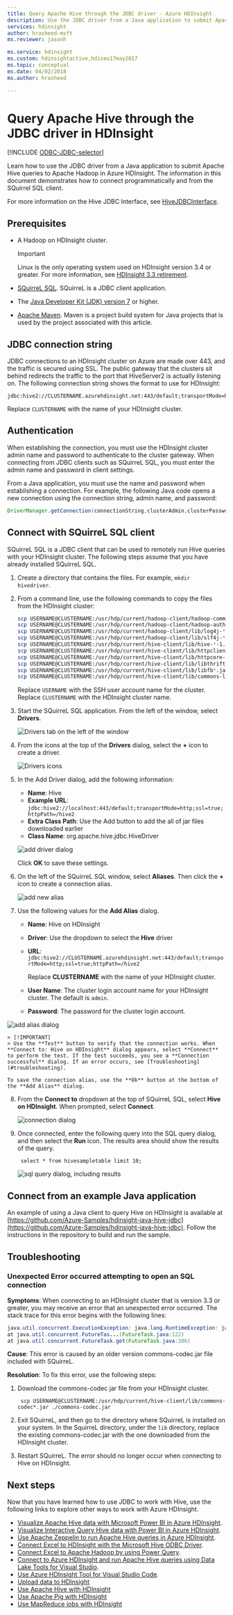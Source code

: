 ```yaml
---
title: Query Apache Hive through the JDBC driver - Azure HDInsight
description: Use the JDBC driver from a Java application to submit Apache Hive queries to Hadoop on HDInsight. Connect programmatically and from the SQuirrel SQL client.
services: hdinsight
author: hrasheed-msft
ms.reviewer: jasonh

ms.service: hdinsight
ms.custom: hdinsightactive,hdiseo17may2017
ms.topic: conceptual
ms.date: 04/02/2018
ms.author: hrasheed

---
```

# Query Apache Hive through the JDBC driver in HDInsight

[!INCLUDE [ODBC-JDBC-selector](../../../includes/hdinsight-selector-odbc-jdbc.md)]

Learn how to use the JDBC driver from a Java application to submit Apache Hive queries to Apache Hadoop in Azure HDInsight. The information in this document demonstrates how to connect programmatically and from the SQuirrel SQL client.

For more information on the Hive JDBC Interface, see [HiveJDBCInterface](https://cwiki.apache.org/confluence/display/Hive/HiveJDBCInterface).

## Prerequisites

* A Hadoop on HDInsight cluster.

  > [!IMPORTANT]
  > Linux is the only operating system used on HDInsight version 3.4 or greater. For more information, see [HDInsight 3.3 retirement](../hdinsight-component-versioning.md#hdinsight-windows-retirement).

* [SQuirreL SQL](https://squirrel-sql.sourceforge.net/). SQuirreL is a JDBC client application.

* The [Java Developer Kit (JDK) version 7](https://www.oracle.com/technetwork/java/javase/downloads/jdk7-downloads-1880260.html) or higher.

* [Apache Maven](https://maven.apache.org). Maven is a project build system for Java projects that is used by the project associated with this article.

## JDBC connection string

JDBC connections to an HDInsight cluster on Azure are made over 443, and the traffic is secured using SSL. The public gateway that the clusters sit behind redirects the traffic to the port that HiveServer2 is actually listening on. The following connection string shows the format to use for HDInsight:

    jdbc:hive2://CLUSTERNAME.azurehdinsight.net:443/default;transportMode=http;ssl=true;httpPath=/hive2

Replace `CLUSTERNAME` with the name of your HDInsight cluster.

## Authentication

When establishing the connection, you must use the HDInsight cluster admin name and password to authenticate to the cluster gateway. When connecting from JDBC clients such as SQuirreL SQL, you must enter the admin name and password in client settings.

From a Java application, you must use the name and password when establishing a connection. For example, the following Java code opens a new connection using the connection string, admin name, and password:

```java
DriverManager.getConnection(connectionString,clusterAdmin,clusterPassword);
```

## Connect with SQuirreL SQL client

SQuirreL SQL is a JDBC client that can be used to remotely run Hive queries with your HDInsight cluster. The following steps assume that you have already installed SQuirreL SQL.

1. Create a directory that contains the files. For example, `mkdir hivedriver`.

2. From a command line, use the following commands to copy the files from the HDInsight cluster:

    ```bash
    scp USERNAME@CLUSTERNAME:/usr/hdp/current/hadoop-client/hadoop-common.jar .
    scp USERNAME@CLUSTERNAME:/usr/hdp/current/hadoop-client/hadoop-auth.jar .
    scp USERNAME@CLUSTERNAME:/usr/hdp/current/hadoop-client/lib/log4j-*.jar .
    scp USERNAME@CLUSTERNAME:/usr/hdp/current/hadoop-client/lib/slf4j-*.jar .
    scp USERNAME@CLUSTERNAME:/usr/hdp/current/hive-client/lib/hive-*-1.2*.jar .
    scp USERNAME@CLUSTERNAME:/usr/hdp/current/hive-client/lib/httpclient-*.jar .
    scp USERNAME@CLUSTERNAME:/usr/hdp/current/hive-client/lib/httpcore-*.jar .
    scp USERNAME@CLUSTERNAME:/usr/hdp/current/hive-client/lib/libthrift-*.jar .
    scp USERNAME@CLUSTERNAME:/usr/hdp/current/hive-client/lib/libfb*.jar .
    scp USERNAME@CLUSTERNAME:/usr/hdp/current/hive-client/lib/commons-logging-*.jar .
    ```

    Replace `USERNAME` with the SSH user account name for the cluster. Replace `CLUSTERNAME` with the HDInsight cluster name.

3. Start the SQuirreL SQL application. From the left of the window, select **Drivers**.

    ![Drivers tab on the left of the window](./media/apache-hadoop-connect-hive-jdbc-driver/squirreldrivers.png)

4. From the icons at the top of the **Drivers** dialog, select the **+** icon to create a driver.

    ![Drivers icons](./media/apache-hadoop-connect-hive-jdbc-driver/driversicons.png)

5. In the Add Driver dialog, add the following information:

    * **Name**: Hive
    * **Example URL**: `jdbc:hive2://localhost:443/default;transportMode=http;ssl=true;httpPath=/hive2`
    * **Extra Class Path**: Use the Add button to add the all of jar files downloaded earlier
    * **Class Name**: org.apache.hive.jdbc.HiveDriver

   ![add driver dialog](./media/apache-hadoop-connect-hive-jdbc-driver/adddriver.png)

   Click **OK** to save these settings.

6. On the left of the SQuirreL SQL window, select **Aliases**. Then click the **+** icon to create a connection alias.

    ![add new alias](./media/apache-hadoop-connect-hive-jdbc-driver/aliases.png)

7. Use the following values for the **Add Alias** dialog.

    * **Name**: Hive on HDInsight

    * **Driver**: Use the dropdown to select the **Hive** driver

    * **URL**: `jdbc:hive2://CLUSTERNAME.azurehdinsight.net:443/default;transportMode=http;ssl=true;httpPath=/hive2`

        Replace **CLUSTERNAME** with the name of your HDInsight cluster.

    * **User Name**: The cluster login account name for your HDInsight cluster. The default is `admin`.

    * **Password**: The password for the cluster login account.

 ![add alias dialog](./media/apache-hadoop-connect-hive-jdbc-driver/addalias.png)

    > [!IMPORTANT] 
    > Use the **Test** button to verify that the connection works. When **Connect to: Hive on HDInsight** dialog appears, select **Connect** to perform the test. If the test succeeds, you see a **Connection successful** dialog. If an error occurs, see [Troubleshooting](#troubleshooting).

    To save the connection alias, use the **Ok** button at the bottom of the **Add Alias** dialog.

8. From the **Connect to** dropdown at the top of SQuirreL SQL, select **Hive on HDInsight**. When prompted, select **Connect**.

    ![connection dialog](./media/apache-hadoop-connect-hive-jdbc-driver/connect.png)

9. Once connected, enter the following query into the SQL query dialog, and then select the **Run** icon. The results area should show the results of the query.

        select * from hivesampletable limit 10;

    ![sql query dialog, including results](./media/apache-hadoop-connect-hive-jdbc-driver/sqlquery.png)

## Connect from an example Java application

An example of using a Java client to query Hive on HDInsight is available at [https://github.com/Azure-Samples/hdinsight-java-hive-jdbc](https://github.com/Azure-Samples/hdinsight-java-hive-jdbc). Follow the instructions in the repository to build and run the sample.

## Troubleshooting

### Unexpected Error occurred attempting to open an SQL connection

**Symptoms**: When connecting to an HDInsight cluster that is version 3.3 or greater, you may receive an error that an unexpected error occurred. The stack trace for this error begins with the following lines:

```java
java.util.concurrent.ExecutionException: java.lang.RuntimeException: java.lang.NoSuchMethodError: org.apache.commons.codec.binary.Base64.<init>(I)V
at java.util.concurrent.FutureTas...(FutureTask.java:122)
at java.util.concurrent.FutureTask.get(FutureTask.java:206)
```

**Cause**: This error is caused by an older version commons-codec.jar file included with SQuirreL.

**Resolution**: To fix this error, use the following steps:

1. Download the commons-codec jar file from your HDInsight cluster.

        scp USERNAME@CLUSTERNAME:/usr/hdp/current/hive-client/lib/commons-codec*.jar ./commons-codec.jar

2. Exit SQuirreL, and then go to the directory where SQuirreL is installed on your system. In the SquirreL directory, under the `lib` directory, replace the existing commons-codec.jar with the one downloaded from the HDInsight cluster.

3. Restart SQuirreL. The error should no longer occur when connecting to Hive on HDInsight.

## Next steps

Now that you have learned how to use JDBC to work with Hive, use the following links to explore other ways to work with Azure HDInsight.

* [Visualize Apache Hive data with Microsoft Power BI in Azure HDInsight](apache-hadoop-connect-hive-power-bi.md).
* [Visualize Interactive Query Hive data with Power BI in Azure HDInsight](../interactive-query/apache-hadoop-connect-hive-power-bi-directquery.md).
* [Use Apache Zeppelin to run Apache Hive queries in Azure HDInsight](./../hdinsight-connect-hive-zeppelin.md).
* [Connect Excel to HDInsight with the Microsoft Hive ODBC Driver](apache-hadoop-connect-excel-hive-odbc-driver.md).
* [Connect Excel to Apache Hadoop by using Power Query](apache-hadoop-connect-excel-power-query.md).
* [Connect to Azure HDInsight and run Apache Hive queries using Data Lake Tools for Visual Studio](apache-hadoop-visual-studio-tools-get-started.md).
* [Use Azure HDInsight Tool for Visual Studio Code](../hdinsight-for-vscode.md).
* [Upload data to HDInsight](../hdinsight-upload-data.md)
* [Use Apache Hive with HDInsight](hdinsight-use-hive.md)
* [Use Apache Pig with HDInsight](hdinsight-use-pig.md)
* [Use MapReduce jobs with HDInsight](hdinsight-use-mapreduce.md)
